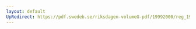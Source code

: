 ```yaml
---
layout: default
UpRedirect: https://pdf.swedeb.se/riksdagen-volumeG-pdf/19992000/reg_19992000/reg_19992000_0547.pdf
---
```

